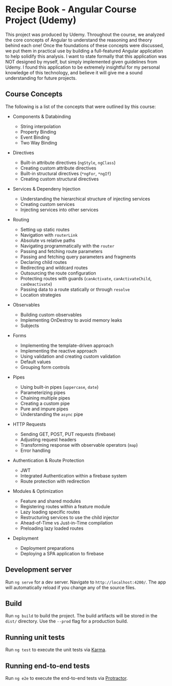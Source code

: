 # Recipe Book - Angular Course Project (Udemy)

This project was produced by Udemy. Throughout the course, we analyzed the core concepts of Angular to understand the reasoning and theory behind each one!  Once the foundations of these concepts were discussed, we put them in practical use by building a full-featured Angular application to help solidify this analysis.  I want to state formally that this application was NOT designed by myself, but simply implemented given guidelines from Udemy.  I found this application to be extremely insightful for my personal knowledge of this technology, and believe it will give me a sound understanding for future projects.

## Course Concepts

The following is a list of the concepts that were outlined by this course:

* Components & Databinding
    * String interpolation
    * Property Binding
    * Event Binding
    * Two Way Binding

* Directives
    * Built-in attribute directives (`ngStyle`, `ngClass`)
    * Creating custom attribute directives
    * Built-in structural directives (`*ngFor`, `*ngIf`)
    * Creating custom structural directives

* Services & Dependeny Injection
    * Understanding the hierarchical structure of injecting services
    * Creating custom services
    * Injecting services into other services

* Routing
    * Setting up static routes
    * Navigation with `routerLink`
    * Absolute vs relative paths
    * Navigating programmatically with the `router`
    * Passing and fetching route parameters
    * Passing and fetching query parameters and fragments
    * Declaring child routes
    * Redirecting and wildcard routes
    * Outsourcing the route configuration
    * Protecting routes with guards (`canActivate`, `canActivateChild`, `canDeactivate`)
    * Passing data to a route statically or through `resolve`
    * Location strategies

* Observables
    * Building custom observables
    * Implementing OnDestroy to avoid memory leaks
    * Subjects

* Forms
    * Implementing the template-driven approach
    * Implementing the reactive approach 
    * Using validation and creating custom validation
    * Default values
    * Grouping form controls 

* Pipes
    * Using built-in pipes (`uppercase`, `date`)
    * Parameterizing pipes
    * Chaining multiple pipes
    * Creating a custom pipe
    * Pure and impure pipes
    * Understanding the `async` pipe

* HTTP Requests
    * Sending GET, POST, PUT requests (firebase)
    * Adjusting request headers
    * Transforming response with observable operators (`map`)
    * Error handling
    
* Authentication & Route Protection
    * JWT
    * Integrated Authentication within a firebase system
    * Route protection with redirection

* Modules & Optimization
    * Feature and shared modules
    * Registering routes within a feature module
    * Lazy loading specific routes
    * Restructuring services to use the child injector
    * Ahead-of-Time vs Just-in-Time compilation
    * Preloading lazy loaded routes

* Deployment
    * Deployment preparations
    * Deploying a SPA application to firebase

## Development server

Run `ng serve` for a dev server. Navigate to `http://localhost:4200/`. The app will automatically reload if you change any of the source files.

## Build

Run `ng build` to build the project. The build artifacts will be stored in the `dist/` directory. Use the `--prod` flag for a production build.

## Running unit tests

Run `ng test` to execute the unit tests via [Karma](https://karma-runner.github.io).

## Running end-to-end tests

Run `ng e2e` to execute the end-to-end tests via [Protractor](http://www.protractortest.org/).
